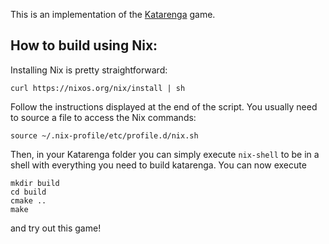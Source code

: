 This is an implementation of the [Katarenga](http://www.parlettgames.uk/katarenga/) game.

How to build using Nix:
---------------

Installing Nix is pretty straightforward:
```
curl https://nixos.org/nix/install | sh
```
Follow the instructions displayed at the end of the script. You usually need to source a file to access the Nix commands:
```
source ~/.nix-profile/etc/profile.d/nix.sh
```

Then, in your Katarenga folder you can simply execute `nix-shell` to be in a shell with everything you need to build katarenga.
You can now execute
```
mkdir build
cd build
cmake ..
make
```
and try out this game!
